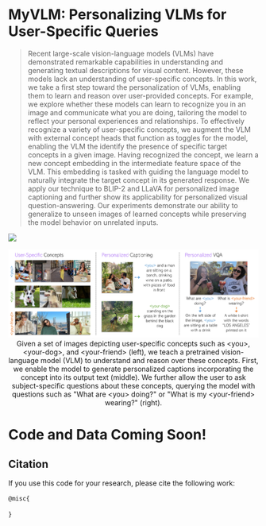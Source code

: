 # MyVLM: Personalizing VLMs for User-Specific Queries 

> Recent large-scale vision-language models (VLMs) have demonstrated remarkable capabilities in understanding and generating textual descriptions for visual content. However, these models lack an understanding of user-specific concepts. In this work, we take a first step toward the personalization of VLMs, enabling them to learn and reason over user-provided concepts. For example, we explore whether these models can learn to recognize you in an image and communicate what you are doing, tailoring the model to reflect your personal experiences and relationships. To effectively recognize a variety of user-specific concepts, we augment the VLM with external concept heads that function as toggles for the model, enabling the VLM the identify the presence of specific target concepts in a given image. Having recognized the concept, we learn a new concept embedding in the intermediate feature space of the VLM. This embedding is tasked with guiding the language model to naturally integrate the target concept in its generated response. We apply our technique to BLIP-2 and LLaVA for personalized image captioning and further show its applicability for personalized visual question-answering. Our experiments demonstrate our ability to generalize to unseen images of learned concepts while preserving the model behavior on unrelated inputs.

<a href=""><img src="https://img.shields.io/badge/arXiv-b31b1b.svg"></a>

<p align="center">
<img src="docs/teaser.jpg" width="800px"/>  
<br>
Given a set of images depicting user-specific concepts such as &lt;you&gt;, &lt;your-dog&gt;, and &lt;your-friend&gt; (left), we teach a pretrained vision-language model (VLM) to understand and reason over these concepts. First, we enable the model to generate personalized captions incorporating the concept into its output text (middle). We further allow the user to ask subject-specific questions about these concepts, querying the model with questions such as "What are &lt;you&gt; doing?" or "What is my &lt;your-friend&gt; wearing?" (right).
</p>

# Code and Data Coming Soon!

## Citation
If you use this code for your research, please cite the following work:
```
@misc{

}
```
